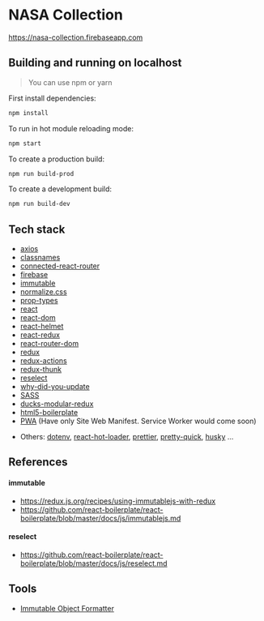 # NASA Collection

https://nasa-collection.firebaseapp.com

## Building and running on localhost

> You can use npm or yarn

First install dependencies:

```sh
npm install
```

To run in hot module reloading mode:

```sh
npm start
```

To create a production build:

```sh
npm run build-prod
```

To create a development build:

```sh
npm run build-dev
```

## Tech stack

- [axios](https://github.com/axios/axios)
- [classnames](https://github.com/JedWatson/classnames)
- [connected-react-router](https://github.com/supasate/connected-react-router)
- [firebase](https://firebase.google.com/)
- [immutable](https://github.com/facebook/immutable-js/)
- [normalize.css](https://github.com/necolas/normalize.css)
- [prop-types](https://github.com/facebook/prop-types)
- [react](https://github.com/facebook/react)
- [react-dom](https://github.com/facebook/react)
- [react-helmet](https://github.com/nfl/react-helmet)
- [react-redux](https://github.com/reduxjs/react-redux)
- [react-router-dom](https://github.com/ReactTraining/react-router)
- [redux](https://github.com/reduxjs/redux)
- [redux-actions](https://github.com/redux-utilities/redux-actions)
- [redux-thunk](https://github.com/reduxjs/redux-thunk)
- [reselect](https://github.com/reduxjs/reselect)
- [why-did-you-update](https://github.com/maicki/why-did-you-update)
- [SASS](https://sass-lang.com/)
- [ducks-modular-redux](https://github.com/erikras/ducks-modular-redux)
- [html5-boilerplate](https://github.com/h5bp/html5-boilerplate)
- [PWA](https://developers.google.com/web/progressive-web-apps/) (Have only Site Web Manifest. Service Worker would come soon)

* Others: [dotenv](https://github.com/motdotla/dotenv), [react-hot-loader](https://github.com/gaearon/react-hot-loader), [prettier](https://github.com/prettier/prettier), [pretty-quick](https://github.com/azz/pretty-quick), [husky](https://github.com/typicode/husky) ...

## References

#### immutable

- https://redux.js.org/recipes/using-immutablejs-with-redux
- https://github.com/react-boilerplate/react-boilerplate/blob/master/docs/js/immutablejs.md

#### reselect

- https://github.com/react-boilerplate/react-boilerplate/blob/master/docs/js/reselect.md

## Tools

- [Immutable Object Formatter](https://chrome.google.com/webstore/detail/immutablejs-object-format/hgldghadipiblonfkkicmgcbbijnpeog)

